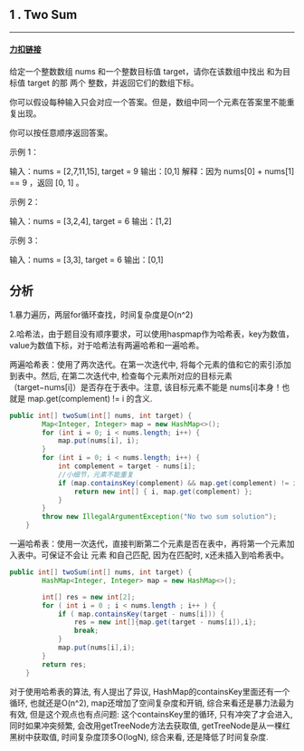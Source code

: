 ## 1 . Two Sum

------

#### [力扣链接](https://leetcode-cn.com/problems/two-sum/)

给定一个整数数组 nums 和一个整数目标值 target，请你在该数组中找出 和为目标值 target  的那 两个 整数，并返回它们的数组下标。

你可以假设每种输入只会对应一个答案。但是，数组中同一个元素在答案里不能重复出现。

你可以按任意顺序返回答案。

示例 1：

输入：nums = [2,7,11,15], target = 9
输出：[0,1]
解释：因为 nums[0] + nums[1] == 9 ，返回 [0, 1] 。

示例 2：

输入：nums = [3,2,4], target = 6
输出：[1,2]

示例 3：

输入：nums = [3,3], target = 6
输出：[0,1]

## 分析

1.暴力遍历，两层for循环查找，时间复杂度是O(n^2)

2.哈希法，由于题目没有顺序要求，可以使用haspmap作为哈希表，key为数值，value为数值下标，对于哈希法有两遍哈希和一遍哈希。

两遍哈希表：使用了两次迭代。在第一次迭代中, 将每个元素的值和它的索引添加到表中。然后, 在第二次迭代中, 检查每个元素所对应的目标元素（target−nums[i]）是否存在于表中。注意, 该目标元素不能是 nums[i]本身！也就是 map.get(complement) != i 的含义.

```java
public int[] twoSum(int[] nums, int target) {
        Map<Integer, Integer> map = new HashMap<>();
        for (int i = 0; i < nums.length; i++) {
            map.put(nums[i], i);
        }
        for (int i = 0; i < nums.length; i++) {
            int complement = target - nums[i];
            //小细节，元素不能重复
            if (map.containsKey(complement) && map.get(complement) != i) {
                return new int[] { i, map.get(complement) };
            }
        }
        throw new IllegalArgumentException("No two sum solution");
    }

```

一遍哈希表：使用一次迭代，直接判断第二个元素是否在表中，再将第一个元素加入表中。可保证不会让 元素 和自己匹配, 因为在匹配时, x还未插入到哈希表中。

```java
public int[] twoSum(int[] nums, int target) {
        HashMap<Integer, Integer> map = new HashMap<>();

        int[] res = new int[2];
        for ( int i = 0 ; i < nums.length ; i++ ) {
            if ( map.containsKey(target - nums[i])) {
                res = new int[]{map.get(target - nums[i]),i};
                break;
            }
            map.put(nums[i],i);
        }
        return res;
    }
```


对于使用哈希表的算法, 有人提出了异议, HashMap的containsKey里面还有一个循环, 也就还是O(n^2), map还增加了空间复杂度和开销, 综合来看还是暴力法最为有效, 但是这个观点也有点问题: 这个containsKey里的循环, 只有冲突了才会进入, 同时如果冲突频繁, 会改用getTreeNode方法去获取值, getTreeNode是从一棵红黑树中获取值, 时间复杂度顶多O(logN), 综合来看, 还是降低了时间复杂度.
